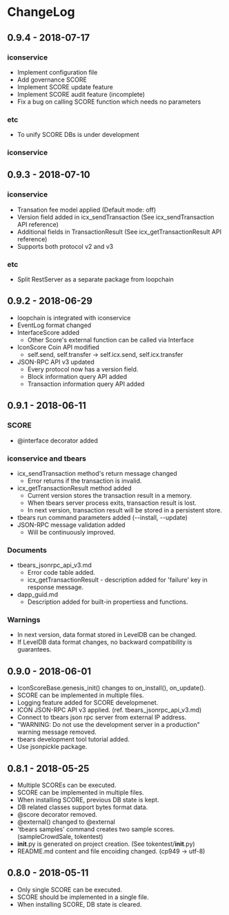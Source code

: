 # ChangeLog

## 0.9.4 - 2018-07-17

### iconservice

* Implement configuration file
* Add governance SCORE
* Implement SCORE update feature
* Implement SCORE audit feature (incomplete)
* Fix a bug on calling SCORE function which needs no parameters

### etc

* To unify SCORE DBs is under development

### iconservice

## 0.9.3 - 2018-07-10

### iconservice

* Transation fee model applied (Default mode: off)
* Version field added in icx_sendTransaction (See icx_sendTransaction API reference)
* Additional fields in TransactionResult (See icx_getTransactionResult API reference)
* Supports both protocol v2 and v3

### etc

* Split RestServer as a separate package from loopchain

## 0.9.2 - 2018-06-29

* loopchain is integrated with iconservice
* EventLog format changed
* InterfaceScore added
  - Other Score's external function can be called via Interface
* IconScore Coin API modified
  - self.send, self.transfer -> self.icx.send, self.icx.transfer
* JSON-RPC API v3 updated
  - Every protocol now has a version field.
  - Block information query API added
  - Transaction information query API added 

## 0.9.1 - 2018-06-11

### SCORE

* @interface decorator added

### iconservice and tbears
* icx_sendTransaction method's return message changed
    - Error returns if the transaction is invalid.
* icx_getTransactionResult method added
    - Current version stores the transaction result in a memory.
    - When tbears server process exits, transaction result is lost.
    - In next version, transaction result will be stored in a persistent store.
* tbears run command parameters added (--install, --update)
* JSON-RPC message validation added
    - Will be continuously improved. 

### Documents

* tbears_jsonrpc_api_v3.md
    - Error code table added.
    - icx_getTransactionResult - description added for 'failure' key in response message.
* dapp_guid.md
    - Description added for built-in propertiess and functions. 
    
### Warnings    
    
* In next version, data format stored in LevelDB can be changed.
* If LevelDB data format changes, no backward compatibility is guarantees. 

## 0.9.0 - 2018-06-01

* IconScoreBase.genesis_init() changes to on_install(), on_update().
* SCORE can be implemented in multiple files.
* Logging feature added for SCORE developmenet.
* ICON JSON-RPC API v3 applied. (ref. tbears_jsonrpc_api_v3.md)
* Connect to tbears json rpc server from external IP address.
* "WARNING: Do not use the development server in a production" warning message removed.
* tbears development tool tutorial added.
* Use jsonpickle package. 

## 0.8.1 - 2018-05-25

* Multiple SCOREs can be executed.
* SCORE can be implemented in multiple files.
* When installing SCORE, previous DB state is kept. 
* DB related classes support bytes format data.
* @score decorator removed.
* @external() changed to @external
* 'tbears samples' command creates two sample scores. (sampleCrowdSale, tokentest)
* __init__.py is generated on project creation. (See tokentest/__init__.py)
* README.md content and file encoiding changed. (cp949 -> utf-8)

## 0.8.0 - 2018-05-11

* Only single SCORE can be executed.
* SCORE should be implemented in a single file.
* When installing SCORE, DB state is cleared.

